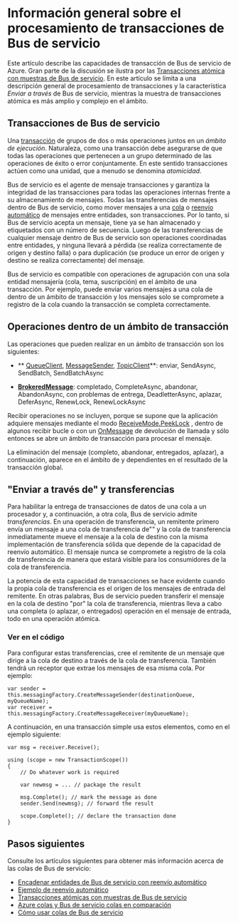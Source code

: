 <properties 
    pageTitle="Transacciones de Bus de servicio | Microsoft Azure" 
    description="Información general sobre las transacciones atómicas de Bus de servicio de Azure y enviar por" 
    services="service-bus" 
    documentationCenter=".net" 
    authors="sethmanheim" 
    manager="timlt" 
    editor=""/>

<tags
    ms.service="service-bus"
    ms.devlang="na"
    ms.topic="article"
    ms.tgt_pltfrm="na"
    ms.workload="na" 
    ms.date="10/04/2016"
    ms.author="clemensv;sethm"/>

# <a name="overview-of-service-bus-transaction-processing"></a>Información general sobre el procesamiento de transacciones de Bus de servicio

Este artículo describe las capacidades de transacción de Bus de servicio de Azure. Gran parte de la discusión se ilustra por las [Transacciones atómica con muestras de Bus de servicio](https://github.com/Azure-Samples/azure-servicebus-messaging-samples/tree/master/AtomicTransactions). En este artículo se limita a una descripción general de procesamiento de transacciones y la característica *Enviar a través* de Bus de servicio, mientras la muestra de transacciones atómica es más amplio y complejo en el ámbito.

## <a name="transactions-in-service-bus"></a>Transacciones de Bus de servicio

Una [transacción](https://github.com/Azure-Samples/azure-servicebus-messaging-samples/tree/master/AtomicTransactions#what-are-transactions) de grupos de dos o más operaciones juntos en un *ámbito de ejecución*. Naturaleza, como una transacción debe asegurarse de que todas las operaciones que pertenecen a un grupo determinado de las operaciones de éxito o error conjuntamente. En este sentido transacciones actúen como una unidad, que a menudo se denomina *atomicidad*. 

Bus de servicio es el agente de mensaje transacciones y garantiza la integridad de las transacciones para todas las operaciones internas frente a su almacenamiento de mensajes. Todas las transferencias de mensajes dentro de Bus de servicio, como mover mensajes a una [cola](service-bus-dead-letter-queues.md) o [reenvío automático](service-bus-auto-forwarding.md) de mensajes entre entidades, son transacciones. Por lo tanto, si Bus de servicio acepta un mensaje, tiene ya se han almacenado y etiquetados con un número de secuencia. Luego de las transferencias de cualquier mensaje dentro de Bus de servicio son operaciones coordinadas entre entidades, y ninguna llevará a pérdida (se realiza correctamente de origen y destino falla) o para duplicación (se produce un error de origen y destino se realiza correctamente) del mensaje.

Bus de servicio es compatible con operaciones de agrupación con una sola entidad mensajería (cola, tema, suscripción) en el ámbito de una transacción. Por ejemplo, puede enviar varios mensajes a una cola de dentro de un ámbito de transacción y los mensajes solo se compromete a registro de la cola cuando la transacción se completa correctamente.

## <a name="operations-within-a-transaction-scope"></a>Operaciones dentro de un ámbito de transacción 

Las operaciones que pueden realizar en un ámbito de transacción son los siguientes:

- ** [QueueClient](https://msdn.microsoft.com/library/azure/microsoft.servicebus.messaging.queueclient.aspx), [MessageSender](https://msdn.microsoft.com/library/azure/microsoft.servicebus.messaging.messagesender.aspx), [TopicClient](https://msdn.microsoft.com/library/azure/microsoft.servicebus.messaging.topicclient.aspx)**: enviar, SendAsync, SendBatch, SendBatchAsync 

- **[BrokeredMessage](https://msdn.microsoft.com/library/azure/microsoft.servicebus.messaging.brokeredmessage.aspx)**: completado, CompleteAsync, abandonar, AbandonAsync, con problemas de entrega, DeadletterAsync, aplazar, DeferAsync, RenewLock, RenewLockAsync 

Recibir operaciones no se incluyen, porque se supone que la aplicación adquiere mensajes mediante el modo [ReceiveMode.PeekLock](https://msdn.microsoft.com/library/azure/microsoft.servicebus.messaging.receivemode.aspx) , dentro de algunos recibir bucle o con un [OnMessage](https://msdn.microsoft.com/library/azure/dn369601.aspx) de devolución de llamada y sólo entonces se abre un ámbito de transacción para procesar el mensaje.

La eliminación del mensaje (completo, abandonar, entregados, aplazar), a continuación, aparece en el ámbito de y dependientes en el resultado de la transacción global.

## <a name="transfers-and-send-via"></a>"Enviar a través de" y transferencias

Para habilitar la entrega de transacciones de datos de una cola a un procesador y, a continuación, a otra cola, Bus de servicio admite *transferencias*. En una operación de transferencia, un remitente primero envía un mensaje a una cola de transferencia de"" y la cola de transferencia inmediatamente mueve el mensaje a la cola de destino con la misma implementación de transferencia sólida que depende de la capacidad de reenvío automático. El mensaje nunca se compromete a registro de la cola de transferencia de manera que estará visible para los consumidores de la cola de transferencia.

La potencia de esta capacidad de transacciones se hace evidente cuando la propia cola de transferencia es el origen de los mensajes de entrada del remitente. En otras palabras, Bus de servicio pueden transferir el mensaje en la cola de destino "por" la cola de transferencia, mientras lleva a cabo una completa (o aplazar, o entregados) operación en el mensaje de entrada, todo en una operación atómica. 

### <a name="see-it-in-code"></a>Ver en el código

Para configurar estas transferencias, cree el remitente de un mensaje que dirige a la cola de destino a través de la cola de transferencia. También tendrá un receptor que extrae los mensajes de esa misma cola. Por ejemplo:

```
var sender = this.messagingFactory.CreateMessageSender(destinationQueue, myQueueName);
var receiver = this.messagingFactory.CreateMessageReceiver(myQueueName);
```

A continuación, en una transacción simple usa estos elementos, como en el ejemplo siguiente:

```
var msg = receiver.Receive();

using (scope = new TransactionScope())
{
    // Do whatever work is required 

    var newmsg = ... // package the result 

    msg.Complete(); // mark the message as done
    sender.Send(newmsg); // forward the result

    scope.Complete(); // declare the transaction done
} 
```

## <a name="next-steps"></a>Pasos siguientes

Consulte los artículos siguientes para obtener más información acerca de las colas de Bus de servicio:

- [Encadenar entidades de Bus de servicio con reenvío automático](service-bus-auto-forwarding.md)
- [Ejemplo de reenvío automático](https://github.com/Azure-Samples/azure-servicebus-messaging-samples/tree/master/AutoForward)
- [Transacciones atómicas con muestras de Bus de servicio](https://github.com/Azure-Samples/azure-servicebus-messaging-samples/tree/master/AtomicTransactions)
- [Azure colas y Bus de servicio colas en comparación](service-bus-azure-and-service-bus-queues-compared-contrasted.md)
- [Cómo usar colas de Bus de servicio](service-bus-dotnet-get-started-with-queues.md)
